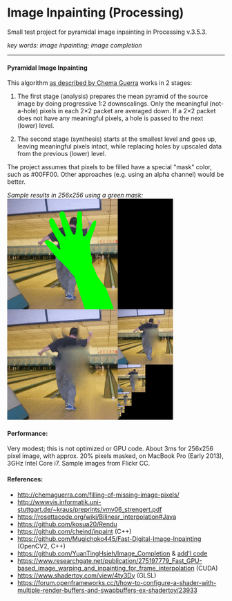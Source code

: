 # Image Inpainting (Processing)
Small test project for pyramidal image inpainting in Processing v.3.5.3.

*key words: image inpainting; image completion*

---

#### Pyramidal Image Inpainting

This algorithm [as described by Chema Guerra](http://chemaguerra.com/filling-of-missing-image-pixels/) works in 2 stages:

1. The first stage (analysis) prepares the mean pyramid of the source 
 image by doing progressive 1:2 downscalings. Only the meaningful (not-a-hole) 
 pixels in each 2×2 packet are averaged down. If a 2×2 packet does not have 
 any meaningful pixels, a hole is passed to the next (lower) level.
 
2. The second stage (synthesis) starts at the smallest level and goes up, 
 leaving meaningful pixels intact, while replacing holes by upscaled data 
 from the previous (lower) level.
 
The project assumes that pixels to be filled have a special "mask" color, such as #00FF00. Other approaches (e.g. using an alpha channel) would be better.

*Sample results in 256x256 using a green mask:* <br />
![Sample results in 256x256](inpainting_results.gif)

#### Performance: 

Very modest; this is not optimized or GPU code. About 3ms for 256x256 pixel image, with approx. 20% pixels masked, on MacBook Pro (Early 2013), 3GHz Intel Core i7. Sample images from Flickr CC.

#### References: 

* http://chemaguerra.com/filling-of-missing-image-pixels/
* http://wwwvis.informatik.uni-stuttgart.de/~kraus/preprints/vmv06_strengert.pdf
* https://rosettacode.org/wiki/Bilinear_interpolation#Java
* https://github.com/kosua20/Rendu
* https://github.com/cheind/inpaint (C++)
* https://github.com/Mugichoko445/Fast-Digital-Image-Inpainting (OpenCV2, C++)
* https://github.com/YuanTingHsieh/Image_Completion & [add'l code](https://github.com/WenFuLee/CS-766-Computer-Vision)
* https://www.researchgate.net/publication/275197779_Fast_GPU-based_image_warping_and_inpainting_for_frame_interpolation (CUDA)
* https://www.shadertoy.com/view/4ty3Dy (GLSL)
* https://forum.openframeworks.cc/t/how-to-configure-a-shader-with-multiple-render-buffers-and-swapbuffers-ex-shadertoy/23933

 
